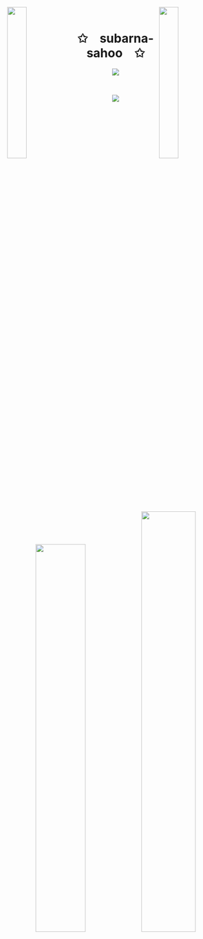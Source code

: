 <img align="left" src="https://user-images.githubusercontent.com/65187002/144930161-2f783401-8d27-4fdf-a2f7-cc0ba32f1f1f.gif" width="30%" style="display:inline;"><img align="right" src="https://user-images.githubusercontent.com/65187002/144930161-2f783401-8d27-4fdf-a2f7-cc0ba32f1f1f.gif" width="30%" style="display:inline;">
<br>
<p align="center">
    <h1 align="center">✩&emsp;subarna-sahoo&emsp;✩</h1>
</p>
<p align="center">
    <img src="https://readme-typing-svg.herokuapp.com/?lines=Yoooooooooooooooo;Welcome+to+my+profile!;Have+a+look+around!&font=Fira%20Code&color=%23D62F79&center=true&width=280&height=50">
</p>
<br>
<p align="center">
    <img id="preview" src="https://komarev.com/ghpvc/?username=subarna-sahoo&color=grey">
</p>
<p align="center">
    <a href="https://leetcode.com/subarna-sahoo/"><img width="48%" src="https://leetcode.card.workers.dev/subarna-sahoo?theme=dark&font=baloo&extension=null&border=2&border_radius=8"></a>
    <a href="https://github.com/subarna-sahoo"><img width="50%" src="https://github-readme-stats.vercel.app/api/top-langs/?username=subarna-sahoo&theme=dark&hide=html,css,cmake&layout=compact&langs_count=5&bg_color=101010&hide_title=true"></a>
</p>
